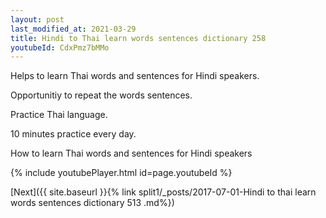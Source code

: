 ```yaml
---
layout: post
last_modified_at: 2021-03-29
title: Hindi to Thai learn words sentences dictionary 258 
youtubeId: CdxPmz7bMMo
---
```

 
 
Helps to learn Thai words and sentences for Hindi speakers.

Opportunitiy to repeat the words sentences. 

Practice Thai language. 
 
10 minutes practice every day. 
 
How to learn Thai words and sentences for Hindi speakers 
 
{% include youtubePlayer.html id=page.youtubeId %}
 
 
[Next]({{ site.baseurl }}{% link  split1/_posts/2017-07-01-Hindi to thai learn words sentences dictionary 513 .md%})
 
